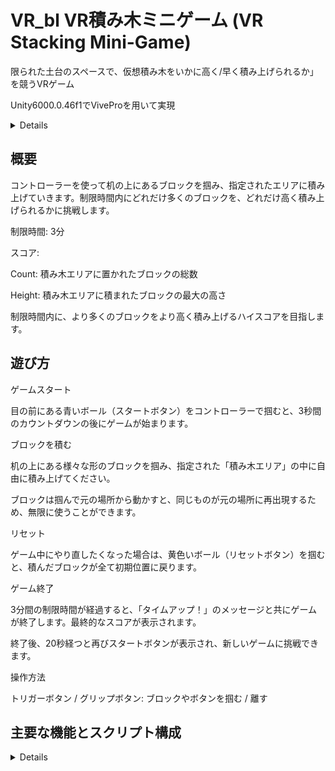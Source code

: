# VR_bl VR積み木ミニゲーム (VR Stacking Mini-Game)

限られた土台のスペースで、仮想積み木をいかに高く/早く積み上げられるか」を競うVRゲーム

Unity6000.0.46f1でViveProを用いて実現
<details>
  
  VIVE OpenXR Plugin2.5.1
  
  XR Plugin Management4.5.1
  
  XR Interaction Toolkit3.1.2
  
  Starter Assets for XR Interaction Toolkit
  
  OpenXR Plugin1.14.3
  
</details>

## 概要

コントローラーを使って机の上にあるブロックを掴み、指定されたエリアに積み上げていきます。制限時間内にどれだけ多くのブロックを、どれだけ高く積み上げられるかに挑戦します。

制限時間: 3分

スコア:

  Count: 積み木エリアに置かれたブロックの総数
  
  Height: 積み木エリアに積まれたブロックの最大の高さ
  
  制限時間内に、より多くのブロックをより高く積み上げるハイスコアを目指します。

## 遊び方

ゲームスタート

目の前にある青いボール（スタートボタン）をコントローラーで掴むと、3秒間のカウントダウンの後にゲームが始まります。

ブロックを積む

机の上にある様々な形のブロックを掴み、指定された「積み木エリア」の中に自由に積み上げてください。

ブロックは掴んで元の場所から動かすと、同じものが元の場所に再出現するため、無限に使うことができます。

リセット

ゲーム中にやり直したくなった場合は、黄色いボール（リセットボタン）を掴むと、積んだブロックが全て初期位置に戻ります。

ゲーム終了

3分間の制限時間が経過すると、「タイムアップ！」のメッセージと共にゲームが終了します。最終的なスコアが表示されます。

終了後、20秒経つと再びスタートボタンが表示され、新しいゲームに挑戦できます。

操作方法

トリガーボタン / グリップボタン: ブロックやボタンを掴む / 離す

## 主要な機能とスクリプト構成
<details>
  
  このプロジェクトは、以下の主要なスクリプトによって制御されています。
  
  GameManager.cs: ゲーム全体の流れ（スタート、タイマー、ゲームオーバー）を管理する。

  BlockManager.cs: ブロックの生成、リセット、スコア（数・高さ）の計算。

  GameUIManager.cs: ゲーム内の全てのUIテキスト（タイマー、スコア、コメント）の表示を更新。

  StickySpawner.cs: ブロックが元の位置から動かされた際に、新しいブロックを生成する機能。

  StartButton.cs / ResetButton.cs: プレイヤーが掴むことでゲームの各機能を呼び出すボタンのロジック。

  font Noto_Sans_JP

</details>
